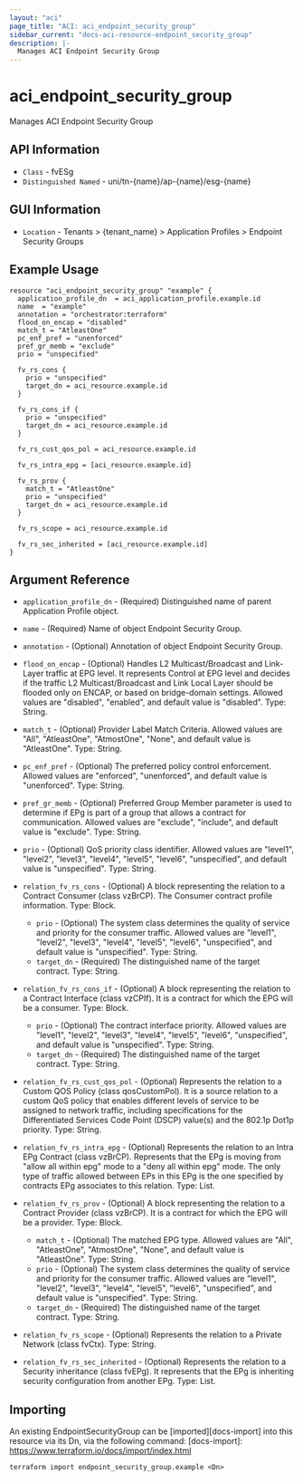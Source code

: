 ```yaml
---
layout: "aci"
page_title: "ACI: aci_endpoint_security_group"
sidebar_current: "docs-aci-resource-endpoint_security_group"
description: |-
  Manages ACI Endpoint Security Group
---
```


# aci_endpoint_security_group #

Manages ACI Endpoint Security Group

## API Information ##

* `Class` - fvESg
* `Distinguished Named` - uni/tn-{name}/ap-{name}/esg-{name}

## GUI Information ##

* `Location` - Tenants > {tenant_name} > Application Profiles > Endpoint Security Groups

## Example Usage ##

```hcl
resource "aci_endpoint_security_group" "example" {
  application_profile_dn  = aci_application_profile.example.id
  name  = "example"
  annotation = "orchestrator:terraform"
  flood_on_encap = "disabled"
  match_t = "AtleastOne"
  pc_enf_pref = "unenforced"
  pref_gr_memb = "exclude"
  prio = "unspecified"

  fv_rs_cons {
    prio = "unspecified"
    target_dn = aci_resource.example.id
  }

  fv_rs_cons_if {
    prio = "unspecified"
    target_dn = aci_resource.example.id
  }

  fv_rs_cust_qos_pol = aci_resource.example.id

  fv_rs_intra_epg = [aci_resource.example.id]

  fv_rs_prov {
    match_t = "AtleastOne"
    prio = "unspecified"
    target_dn = aci_resource.example.id
  }

  fv_rs_scope = aci_resource.example.id

  fv_rs_sec_inherited = [aci_resource.example.id]
}
```

## Argument Reference ##

* `application_profile_dn` - (Required) Distinguished name of parent Application Profile object.
* `name` - (Required) Name of object Endpoint Security Group.
* `annotation` - (Optional) Annotation of object Endpoint Security Group.

* `flood_on_encap` - (Optional) Handles L2 Multicast/Broadcast and Link-Layer traffic at EPG level. It represents Control at EPG level and decides if the traffic L2 Multicast/Broadcast and Link Local Layer should be flooded only on ENCAP, or based on bridge-domain settings. Allowed values are "disabled", "enabled", and default value is "disabled". Type: String.
* `match_t` - (Optional) Provider Label Match Criteria. Allowed values are "All", "AtleastOne", "AtmostOne", "None", and default value is "AtleastOne". Type: String.
* `pc_enf_pref` - (Optional) The preferred policy control enforcement. Allowed values are "enforced", "unenforced", and default value is "unenforced". Type: String.
* `pref_gr_memb` - (Optional) Preferred Group Member parameter is used to determine
                    if EPg is part of a group that allows
                    a contract for communication. Allowed values are "exclude", "include", and default value is "exclude". Type: String.
* `prio` - (Optional) QoS priority class identifier. Allowed values are "level1", "level2", "level3", "level4", "level5", "level6", "unspecified", and default value is "unspecified". Type: String.

* `relation_fv_rs_cons` - (Optional) A block representing the relation to a Contract Consumer (class vzBrCP). The Consumer contract profile information. Type: Block.
  * `prio` - (Optional) The system class determines the quality of service and priority for the consumer traffic. Allowed values are "level1", "level2", "level3", "level4", "level5", "level6", "unspecified", and default value is "unspecified". Type: String.
  * `target_dn` - (Required) The distinguished name of the target contract. Type: String.

* `relation_fv_rs_cons_if` - (Optional) A block representing the relation to a Contract Interface (class vzCPIf). It is a contract for which the EPG will be a consumer. Type: Block.
  * `prio` - (Optional) The contract interface priority. Allowed values are "level1", "level2", "level3", "level4", "level5", "level6", "unspecified", and default value is "unspecified". Type: String.
  * `target_dn` - (Required) The distinguished name of the target contract. Type: String.

* `relation_fv_rs_cust_qos_pol` - (Optional) Represents the relation to a Custom QOS Policy (class qosCustomPol). It is a source relation to a custom QoS policy that enables different levels of service to be assigned to network traffic, including specifications for the Differentiated Services Code Point (DSCP) value(s) and the 802.1p Dot1p priority. Type: String.

* `relation_fv_rs_intra_epg` - (Optional) Represents the relation to an Intra EPg Contract (class vzBrCP). Represents that the EPg is moving from "allow all within epg" mode to a "deny all within epg" mode. The only type of traffic allowed between EPs in this EPg is the one specified by contracts EPg associates to this relation. Type: List.

* `relation_fv_rs_prov` - (Optional) A block representing the relation to a Contract Provider (class vzBrCP). It is a contract for which the EPG will be a provider. Type: Block.
  * `match_t` - (Optional) The matched EPG type. Allowed values are "All", "AtleastOne", "AtmostOne", "None", and default value is "AtleastOne". Type: String.
  * `prio` - (Optional) The system class determines the quality of service and priority for the consumer traffic. Allowed values are "level1", "level2", "level3", "level4", "level5", "level6", "unspecified", and default value is "unspecified". Type: String.
  * `target_dn` - (Required) The distinguished name of the target contract. Type: String.

* `relation_fv_rs_scope` - (Optional) Represents the relation to a Private Network (class fvCtx). Type: String.

* `relation_fv_rs_sec_inherited` - (Optional) Represents the relation to a Security inheritance (class fvEPg). It represents that the EPg is inheriting security configuration from another EPg. Type: List.

## Importing ##

An existing EndpointSecurityGroup can be [imported][docs-import] into this resource via its Dn, via the following command:
[docs-import]: https://www.terraform.io/docs/import/index.html

```
terraform import endpoint_security_group.example <Dn>
```